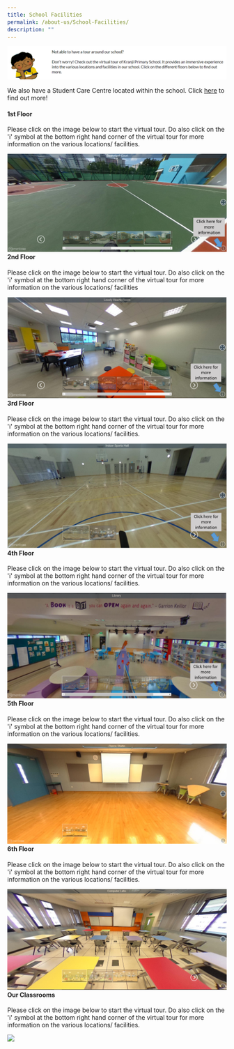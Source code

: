 ```yaml
---
title: School Facilities
permalink: /about-us/School-Facilities/
description: ""
---
```

<img style="width:100%;height:50%" src="/images/About%20Us/School%20Facilities/deco1.png">

We also have a Student Care Centre located within the school. Click [here](https://kranjipri-moe-edu-sg-admin.cwp.sg/life-at-kranji/virtual-open-house/virtual-school-tour/student-care-centre) to find out more!


#### **1st Floor**


Please click on the image below to start the virtual tour. Do also click on the 'i' symbol at the bottom right hand corner of the virtual tour for more information on the various locations/ facilities.
<div>


<div style="float: left">

<a href="https://momento360.com/e/uc/a5de844d2406431ab49027e2f8f4d629?utm_campaign=embed&utm_source=other&size=medium">

<img src="/images/About%20Us/School%20Facilities/S1.png">

</a>

</div>

<div>

</div>

</div>


#### **2nd Floor**


  
Please click on the image below to start the virtual tour. Do also click on the 'i' symbol at the bottom right hand corner of the virtual tour for more information on the various locations/ facilities
<div>


<div style="float: left">

<a href="https://momento360.com/e/uc/9d1e6264e2b44d1badaa1218c7e6b9f7?utm_campaign=embed&utm_source=other&size=medium">

<img src="/images/About%20Us/School%20Facilities/S2.png">

</a>

</div>

<div>

</div>

</div>

#### **3rd Floor**


Please click on the image below to start the virtual tour. Do also click on the 'i' symbol at the bottom right hand corner of the virtual tour for more information on the various locations/ facilities.
<div>


<div style="float: left">

<a href="https://momento360.com/e/uc/3dbdbe8658a641fbb8237a69d034014d?utm_campaign=embed&utm_source=other&size=medium">

<img src="/images/About%20Us/School%20Facilities/S3.png">

</a>

</div>

<div>

</div>

</div>

#### **4th Floor**

Please click on the image below to start the virtual tour. Do also click on the 'i' symbol at the bottom right hand corner of the virtual tour for more information on the various locations/ facilities.
<div>


<div style="float: left">

<a href="https://momento360.com/e/uc/8a1040a3e3d347f288e3918f9065dc52?utm_campaign=embed&utm_source=other&size=medium">

<img src="/images/About%20Us/School%20Facilities/S4.png">

</a>

</div>

<div>

</div>

</div>

#### **5th Floor**

Please click on the image below to start the virtual tour. Do also click on the 'i' symbol at the bottom right hand corner of the virtual tour for more information on the various locations/ facilities.
<div>


<div style="float: left">

<a href="https://momento360.com/e/uc/59c599e4a93b4df5a8b5159de7525ac3?utm_campaign=embed&utm_source=other&size=medium">
	
<img src="/images/About%20Us/School%20Facilities/S5.png">

</a>

</div>

<div>

</div>

</div>

#### **6th Floor**

Please click on the image below to start the virtual tour. Do also click on the 'i' symbol at the bottom right hand corner of the virtual tour for more information on the various locations/ facilities.
<div>


<div style="float: left">

<a href="https://momento360.com/e/uc/2d653abe3cda497abcf161ec8048d2c7?utm_campaign=embed&utm_source=other&size=medium">
	
<img src="/images/About%20Us/School%20Facilities/S6.png">

</a>

</div>

<div>

</div>

</div>

#### **Our Classrooms**


Please click on the image below to start the virtual tour. Do also click on the 'i' symbol at the bottom right hand corner of the virtual tour for more information on the various locations/ facilities.
<div>


<div style="float: left">

<a href="https://momento360.com/e/uc/590dde71cecf42fba0fe2e4798286cfa?utm_campaign=embed&utm_source=other&size=medium">

<img src="/images/red%20cross%20logo.png">

</a>

</div>

<div>

</div>

</div>